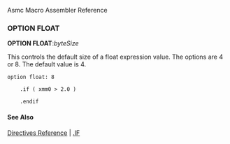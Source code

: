 Asmc Macro Assembler Reference

### OPTION FLOAT

**OPTION FLOAT**:_byteSize_

This controls the default size of a float expression value. The options are 4 or 8. The default value is 4.

```assembly
option float: 8

    .if ( xmm0 > 2.0 )

    .endif
```

#### See Also

[Directives Reference](readme.md) | [.IF](dot_if.md)